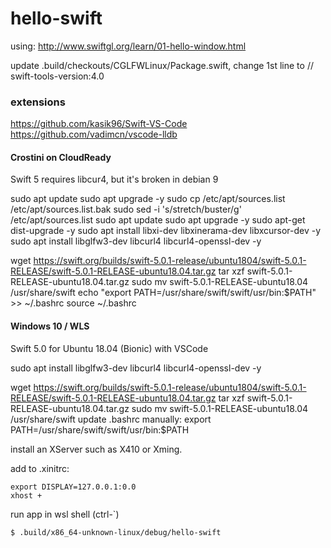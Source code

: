 # hello-swift

using: http://www.swiftgl.org/learn/01-hello-window.html

update .build/checkouts/CGLFWLinux/Package.swift,
change 1st line to // swift-tools-version:4.0

### extensions

https://github.com/kasik96/Swift-VS-Code
https://github.com/vadimcn/vscode-lldb


#### Crostini on CloudReady

Swift 5 requires libcur4, but it's broken in debian 9

sudo apt update 
sudo apt upgrade -y 
sudo cp /etc/apt/sources.list /etc/apt/sources.list.bak 
sudo sed -i 's/stretch/buster/g' /etc/apt/sources.list 
sudo apt update 
sudo apt upgrade -y 
sudo apt-get dist-upgrade -y 
sudo apt install libxi-dev libxinerama-dev libxcursor-dev -y
sudo apt install libglfw3-dev libcurl4 libcurl4-openssl-dev -y

wget https://swift.org/builds/swift-5.0.1-release/ubuntu1804/swift-5.0.1-RELEASE/swift-5.0.1-RELEASE-ubuntu18.04.tar.gz 
tar xzf swift-5.0.1-RELEASE-ubuntu18.04.tar.gz 
sudo mv swift-5.0.1-RELEASE-ubuntu18.04 /usr/share/swift 
echo "export PATH=/usr/share/swift/swift/usr/bin:$PATH" >> ~/.bashrc 
source  ~/.bashrc 

#### Windows 10 / WLS

Swift 5.0 for Ubuntu 18.04 (Bionic) with VSCode

sudo apt install libglfw3-dev libcurl4 libcurl4-openssl-dev -y

wget https://swift.org/builds/swift-5.0.1-release/ubuntu1804/swift-5.0.1-RELEASE/swift-5.0.1-RELEASE-ubuntu18.04.tar.gz 
tar xzf swift-5.0.1-RELEASE-ubuntu18.04.tar.gz 
sudo mv swift-5.0.1-RELEASE-ubuntu18.04 /usr/share/swift 
update .bashrc manually: export PATH=/usr/share/swift/swift/usr/bin:$PATH


install an XServer such as X410 or Xming.

add to .xinitrc:
```
export DISPLAY=127.0.0.1:0.0
xhost +
```

run app in wsl shell (ctrl-`)
```bash
$ .build/x86_64-unknown-linux/debug/hello-swift
```
